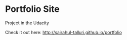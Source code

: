 # Portfolio Site
Project  in the Udacity

Check it out here: http://sairahul-talluri.github.io/portfolio
